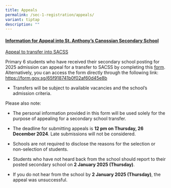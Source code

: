 ```yaml
---
title: Appeals
permalink: /sec-1-registration/appeals/
variant: tiptap
description: ""
---
```

<h4><strong><u>Information for Appeal into St. Anthony’s Canossian Secondary School</u></strong></h4>
<p><u>Appeal to transfer into SACSS</u>
</p>
<p>Primary 6 students who have received their secondary school posting for
2025 admission can appeal for a transfer to SACSS by completing this
<a href="https://form.gov.sg/65f918741b0f02af60d45e8b" rel="noopener noreferrer nofollow" target="_blank">form</a>. Alternatively, you can access the form directly through the
following link: <a href="https://form.gov.sg/65f918741b0f02af60d45e8b" rel="noopener noreferrer nofollow" target="_blank">https://form.gov.sg/65f918741b0f02af60d45e8b</a>
</p>
<ul data-tight="true" class="tight">
<li>
<p>Transfers will be subject to available vacancies and the school’s admission
criteria.&nbsp;</p>
</li>
</ul>
<p>Please also note:</p>
<ul data-tight="true" class="tight">
<li>
<p>The personal information provided in this form will be used solely for
the purpose of appealing for a secondary school transfer.</p>
</li>
<li>
<p>The deadline for submitting appeals is <strong>12 pm on Thursday, 26 December 2024</strong>.
Late submissions will not be considered.</p>
</li>
<li>
<p>Schools are not required to disclose the reasons for the selection or
non-selection of students.</p>
</li>
<li>
<p>Students who have not heard back from the school should report to their
posted secondary school on <strong>2 January 2025 (Thursday)</strong>.</p>
</li>
<li>
<p>If you do not hear from the school by <strong>2 January 2025 (Thursday)</strong>,
the appeal was unsuccessful.<strong>&nbsp;</strong>
</p>
</li>
</ul>
<p></p>